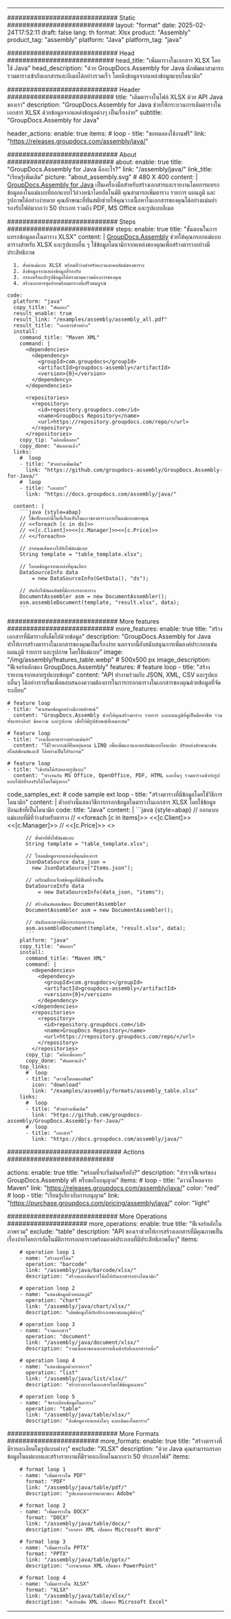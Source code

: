 



---
############################# Static ############################
layout: "format"
date:  2025-02-24T17:52:11
draft: false
lang: th
format: Xlsx
product: "Assembly"
product_tag: "assembly"
platform: "Java"
platform_tag: "java"

############################# Head ############################
head_title: "เพิ่มตารางในเอกสาร XLSX โดยใช้ Java"
head_description: "ด้วย GroupDocs.Assembly for Java นักพัฒนาสามารถรวมตารางเข้ากับเอกสารและอีเมลได้อย่างรวดเร็ว โดยดึงข้อมูลจากแหล่งข้อมูลแบบไดนามิก"

############################# Header ############################
title: "เติมตารางในไฟล์ XLSX ด้วย API Java ของเรา" 
description: "GroupDocs.Assembly for Java ช่วยให้กระบวนการเติมตารางในเอกสาร XLSX ด้วยข้อมูลจากแหล่งข้อมูลต่างๆ เป็นเรื่องง่าย"
subtitle: "GroupDocs.Assembly for Java" 

header_actions:
  enable: true
  items:
    #  loop
    - title: "ขอทดลองใช้งานฟรี"
      link: "https://releases.groupdocs.com/assembly/java/"
      
############################# About ############################
about:
    enable: true
    title: "GroupDocs.Assembly for Java คืออะไร?"
    link: "/assembly/java/"
    link_title: "เรียนรู้เพิ่มเติม"
    picture: "about_assembly.svg" # 480 X 400
    content: |
       [GroupDocs.Assembly for Java](/assembly/java/) เป็นเครื่องมือสำหรับสร้างเอกสารและรายงานโดยการแทรกข้อมูลลงในแม่แบบที่ออกแบบไว้ล่วงหน้าโดยอัตโนมัติ คุณสามารถเพิ่มตาราง รายการ แผนภูมิ และรูปภาพได้อย่างง่ายดาย คุณลักษณะที่ทันสมัยช่วยให้คุณวางเนื้อหาในเอกสารของคุณได้อย่างแม่นยำ รองรับไฟล์มากกว่า 50 ประเภท รวมถึง PDF, MS Office และรูปแบบอีเมล

############################# Steps ############################
steps:
    enable: true
    title: "ขั้นตอนในการแทรกข้อมูลลงในตาราง XLSX"
    content: |
      [GroupDocs.Assembly](/assembly/java/) ช่วยให้คุณกรอกแม่แบบตารางสำหรับ XLSX และรูปแบบอื่น ๆ ใช้ข้อมูลไดนามิกจากแหล่งของคุณเพื่อสร้างตารางอย่างมีประสิทธิภาพ
      
      1. ตั้งค่าแม่แบบ XLSX พร้อมที่ว่างสำหรับแถวและคอลัมน์ของตาราง
      2. ดึงข้อมูลจากแหล่งข้อมูลที่รองรับ
      3. กรองหรือแปรรูปข้อมูลให้ตรงตามความต้องการของคุณ
      4. สร้างเอกสารสุดท้ายพร้อมตารางที่เสร็จสมบูรณ์
   
    code:
      platform: "java"
      copy_title: "คัดลอก"
      result_enable: true
      result_link: "/examples/assembly/assembly_all.pdf"
      result_title: "เอกสารตัวอย่าง"
      install:
        command_title: "Maven XML"
        command: |
          <dependencies>
            <dependency>
              <groupId>com.groupdocs</groupId>
              <artifactId>groupdocs-assembly</artifactId>
              <version>{0}</version>
            </dependency>
          </dependencies>

          <repositories>
            <repository>
              <id>repository.groupdocs.com</id>
              <name>GroupDocs Repository</name>
              <url>https://repository.groupdocs.com/repo/</url>
            </repository>
          </repositories>
        copy_tip: "คลิกเพื่อลอก"
        copy_done: "คัดลอกแล้ว"
      links:
        #  loop
        - title: "ตัวอย่างเพิ่มเติม"
          link: "https://github.com/groupdocs-assembly/GroupDocs.Assembly-for-Java/"
        #  loop
        - title: "เอกสาร"
          link: "https://docs.groupdocs.com/assembly/java/"
          
      content: |
        ```java {style=abap}
        // ใช้แท็กเหล่านี้ในที่เก็บแท็บในแถวของตารางภายในแม่แบบของคุณ
        // <<foreach [c in ds]>>
        // <<[c.Client]>><<[c.Manager]>><<[c.Price]>>
        // <</foreach>>

        // กำหนดเส้นทางไปยังไฟล์แม่แบบ
        String template = "table_template.xlsx";

        // โหลดข้อมูลจากแหล่งที่คุณเลือก
        DataSourceInfo data 
            = new DataSourceInfo(GetData(), "ds");

        // บันทึกไฟล์ผลลัพธ์ที่มีการกรอกตาราง
        DocumentAssembler asm = new DocumentAssembler();
        asm.assembleDocument(template, "result.xlsx", data);
        ```           

############################# More features ############################
more_features:
  enable: true
  title: "สร้างเอกสารที่มีตารางที่เต็มไปด้วยข้อมูล"
  description: "GroupDocs.Assembly for Java ทำให้การสร้างตารางในเอกสารของคุณเป็นเรื่องง่าย นอกจากนี้ยังสนับสนุนการเพิ่มองค์ประกอบเช่น แผนภูมิ รายการ และรูปภาพ โดยใช้แม่แบบ"
  image: "/img/assembly/features_table.webp" # 500x500 px
  image_description: "ฟีเจอร์หลักของ GroupDocs.Assembly"
  features:
    # feature loop
    - title: "สร้างรายงานจากหลายรูปแบบข้อมูล"
      content: "API ทำงานร่วมกับ JSON, XML, CSV และรูปแบบอื่นๆ ได้อย่างราบรื่นเพื่อตอบสนองความต้องการในการกรอกตารางในเอกสารของคุณด้วยข้อมูลที่จัดระเบียบ"

    # feature loop
    - title: "นำเสนอข้อมูลอย่างมีภาพลักษณ์"
      content: "GroupDocs.Assembly ช่วยให้คุณสร้างตาราง รายการ และแผนภูมิที่ดูเป็นมืออาชีพ รวมทั้งแทรกลิงก์ ข้อความ และรูปภาพ เพื่อให้มีรูปลักษณ์ที่เหมาะสม"

    # feature loop
    - title: "วางเนื้อหาตารางอย่างแม่นยำ"
      content: "ใช้ไวยากรณ์ที่ยืดหยุ่นตาม LINQ เพื่อเพิ่มแถวและคอลัมน์แบบไดนามิก ปรับแต่งลักษณะเช่น สไตล์ฟอนต์และสี ได้อย่างเป็นโปรแกรม"

    # feature loop
    - title: "เข้ากันได้กับหลายรูปแบบ"
      content: "ทำงานกับ MS Office, OpenOffice, PDF, HTML และอื่นๆ รวมตารางเข้ากับรูปแบบไฟล์ที่รองรับได้โดยไม่ยุ่งยาก"
      
  code_samples_ext:
    # code sample ext loop
    - title: "สร้างตารางที่มีข้อมูลโดยใช้วิธีการไดนามิก"
      content: |
        ตัวอย่างนี้แสดงวิธีการกรอกข้อมูลในตารางในเอกสาร XLSX โดยใช้ข้อมูลป้อนเข้าที่เป็นไดนามิก
      code:
        title: "Java"
        content: |
          ```java {style=abap}
          // ออกแบบแม่แบบที่มีที่ว่างสำหรับตาราง
          // <<foreach [c in items]>> <<[c.Client]>><<[c.Manager]>>
          //  <<[c.Price]>> <</foreach>>

          // ตั้งค่าที่ตั้งไฟล์แม่แบบ
          String template = "table_template.xlsx";

          // โหลดข้อมูลจากแหล่งที่คุณต้องการ
          JsonDataSource data_json = 
            new JsonDataSource("Items.json");

          // เตรียมอ็อบเจ็กต์ข้อมูลที่มีฟิลด์ที่จำเป็น
          DataSourceInfo data 
              = new DataSourceInfo(data_json, "items");

          // สร้างอินสแตนซ์ของ DocumentAssembler
          DocumentAssembler asm = new DocumentAssembler();

          // บันทึกเอกสารที่มีการกรอกตาราง
          asm.assembleDocument(template, "result.xlsx", data);
          ```
        platform: "java"
        copy_title: "คัดลอก"
        install:
          command_title: "Maven XML"
          command: |
            <dependencies>
              <dependency>
                <groupId>com.groupdocs</groupId>
                <artifactId>groupdocs-assembly</artifactId>
                <version>{0}</version>
              </dependency>
            </dependencies>
            <repositories>
              <repository>
                <id>repository.groupdocs.com</id>
                <name>GroupDocs Repository</name>
                <url>https://repository.groupdocs.com/repo/</url>
              </repository>
            </repositories>
          copy_tip: "คลิกเพื่อลอก"
          copy_done: "คัดลอกแล้ว"
        top_links:
          #  loop
          - title: "ดาวน์โหลดผลลัพธ์"
            icon: "download"
            link: "/examples/assembly/formats/assembly_table.xlsx"
        links:
          #  loop
          - title: "ตัวอย่างเพิ่มเติม"
            link: "https://github.com/groupdocs-assembly/GroupDocs.Assembly-for-Java/"
          #  loop
          - title: "เอกสาร"
            link: "https://docs.groupdocs.com/assembly/java/"
            

            


############################## Actions ############################

actions:
  enable: true
  title: "พร้อมที่จะเริ่มต้นหรือยัง?"
  description: "สำรวจฟีเจอร์ของ GroupDocs.Assembly ฟรี หรือขอใบอนุญาต"
  items:
    #  loop
    - title: "ดาวน์โหลดจาก Maven"
      link: "https://releases.groupdocs.com/assembly/java/"
      color: "red"
        #  loop
    - title: "เรียนรู้เกี่ยวกับการอนุญาต"
      link: "https://purchase.groupdocs.com/pricing/assembly/java/"
      color: "light"


############################# More Operations #####################
more_operations:
    enable: true
    title: "ฟีเจอร์หลักในภาพรวม"
    exclude: "table"
    description: "API ของเราช่วยให้การสร้างเอกสารที่มีคุณภาพเป็นเรื่องง่ายโดยการอัตโนมัติการกรอกตารางพร้อมองค์ประกอบที่มีประสิทธิภาพอื่นๆ"
    items: 
          
        # operation loop 1
        - name: "สร้างบาร์โค้ด"
          operation: "barcode"
          link: "/assembly/java/barcode/xlsx/"
          description: "สร้างและเพิ่มบาร์โค้ดให้กับเอกสารอย่างไดนามิก"

        # operation loop 2
        - name: "แสดงข้อมูลด้วยแผนภูมิ"
          operation: "chart"
          link: "/assembly/java/chart/xlsx/"
          description: "เติมข้อมูลให้กับประเภทของแผนภูมิต่างๆ"

        # operation loop 3
        - name: "รวมเอกสาร"
          operation: "document"
          link: "/assembly/java/document/xlsx/"
          description: "รวมเนื้อหาของเอกสารหนึ่งเข้ากับอีกเอกสารหนึ่ง"

        # operation loop 4
        - name: "แสดงข้อมูลด้วยรายการ"
          operation: "list"
          link: "/assembly/java/list/xlsx/"
          description: "สร้างรายการในเอกสารโดยใช้ข้อมูลเฉพาะ"

        # operation loop 5
        - name: "จัดระเบียบข้อมูลในตาราง"
          operation: "table"
          link: "/assembly/java/table/xlsx/"
          description: "ดึงข้อมูลจากแหล่งใดๆ และเติมลงในตาราง"
         
          
############################# More Formats ########################
more_formats:
    enable: true
    title: "สร้างตารางที่มีรายละเอียดในรูปแบบต่างๆ"
    exclude: "XLSX"
    description: "ด้วย Java คุณสามารถกรอกข้อมูลในแม่แบบและสร้างรายงานที่มีรายละเอียดในมากกว่า 50 ประเภทไฟล์"
    items: 
          
        # format loop 1
        - name: "เพิ่มตารางใน PDF"
          format: "PDF"
          link: "/assembly/java/table/pdf/"
          description: "รูปแบบเอกสารพกพาของ Adobe"
          
        # format loop 2
        - name: "เพิ่มตารางใน DOCX"
          format: "DOCX"
          link: "/assembly/java/table/docx/"
          description: "เอกสาร XML เปิดของ Microsoft Word"
          
        # format loop 3
        - name: "เพิ่มตารางใน PPTX"
          format: "PPTX"
          link: "/assembly/java/table/pptx/"
          description: "การนำเสนอ XML เปิดของ PowerPoint"
          
        # format loop 4
        - name: "เพิ่มตารางใน XLSX"
          format: "XLSX"
          link: "/assembly/java/table/xlsx/"
          description: "สเปรดชีต XML เปิดของ Microsoft Excel"


          

---